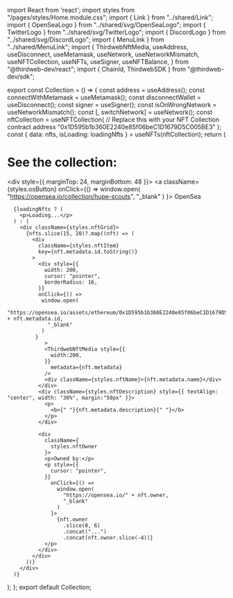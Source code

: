 import React from 'react';
import styles from "/pages/styles/Home.module.css";
import { Link } from "../shared/Link";
import { OpenSeaLogo } from "../shared/svg/OpenSeaLogo";
import { TwitterLogo } from "../shared/svg/TwitterLogo";
import { DiscordLogo } from "../shared/svg/DiscordLogo";
import { MenuLink } from "../shared/MenuLink";
import {
  ThirdwebNftMedia,
  useAddress,
  useDisconnect,
  useMetamask,
  useNetwork,
  useNetworkMismatch,
  useNFTCollection,
  useNFTs,
  useSigner,
  useNFTBalance,
} from "@thirdweb-dev/react";
import { ChainId, ThirdwebSDK } from "@thirdweb-dev/sdk";

export const Collection = () => {
  const address = useAddress();
  const connectWithMetamask = useMetamask();
  const disconnectWallet = useDisconnect();
  const signer = useSigner();
  const isOnWrongNetwork = useNetworkMismatch();
  const [, switchNetwork] = useNetwork();
  const nftCollection = useNFTCollection(
    // Replace this with your NFT Collection contract address
    "0x1D595b1b360E2240e85f06beC1D1679D5C005BE3"
  );
  const { data: nfts, isLoading: loadingNfts } = useNFTs(nftCollection);
  return (
          <div className={styles.aboutContainer}>
    <div className={styles.collectionContainer}>
      <h1 className={styles.ourCollection}>
        See the collection:
      </h1>
      <div style={{ marginTop: 24, marginBottom: 48 }}>
          <a className={styles.osButton} onClick={() =>
           window.open(
             "https://opensea.io/collection/hupe-scouts",
             "_blank"
           )
         }>
            OpenSea
          </a>
      </div>

      {loadingNfts ? (
        <p>Loading...</p>
      ) : (
        <div className={styles.nftGrid}>
          {nfts.slice(15, 20)?.map((nft) => (
            <div
              className={styles.nftItem}
              key={nft.metadata.id.toString()}
            >
              <div style={{
                width: 200,
                cursor: "pointer",
                borderRadius: 16,
              }}
              onClick={() =>
               window.open(
                 "https://opensea.io/assets/ethereum/0x1D595b1b360E2240e85f06beC1D1679D5C005BE3/" + nft.metadata.id,
                 "_blank"
               )
             }
                >
                <ThirdwebNftMedia style={{
                  width:200,
                }}
                  metadata={nft.metadata}
                />
                <div className={styles.nftName}>{nft.metadata.name}</div>
              </div>
              <div className={styles.nftDescription} style={{ textAlign: "center", width: "30%", margin:"50px" }}>
                <p>
                  <b>{" "}{nft.metadata.description}{" "}</b>
                </p>
              </div>

              <div
                className={
                  styles.nftOwner
                }>
                <p>Owned by:</p>
                <p style={{
                  cursor: "pointer",
                }}
                  onClick={() =>
                    window.open(
                      "https://opensea.io/" + nft.owner,
                      "_blank"
                    )
                  }>
                    {nft.owner
                      .slice(0, 6)
                      .concat("...")
                      .concat(nft.owner.slice(-4))}
                </p>
              </div>
            </div>
          ))}
        </div>
      )}
</div>
    </div>
);
};
export default Collection;
